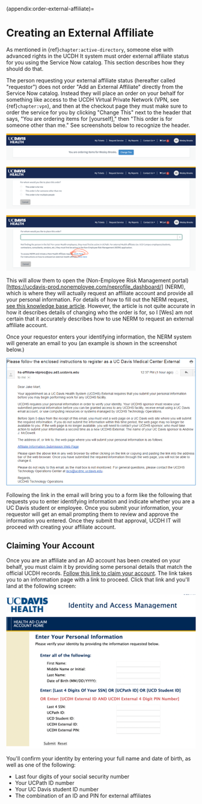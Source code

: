 (appendix:order-external-affiliate)=
# Creating an External Affiliate
As mentioned in {ref}`chapter:active-directory`, someone else with advanced rights in the UCDH It system must order external affiliate status for you using the Service Now catalog. This section describes how they should do that.

The person requesting your external affiliate status (hereafter called "requestor") does not order "Add an External Affiliate" directly from the Service Now catalog. Instead they will place an order on your behalf for something like access to the UCDH Virtual Private Network (VPN, see {ref}`chapter:vpn`), and then at the checkout page they must make sure to order the service for you by clicking "Change This" next to the header that says, "You are ordering items for [yourself]," then "This order is for someone other than me." See screenshots below to recognize the header. 

![Screenshot of the button for your requestor to change the order from themselves.](/images/request-affiliate-1.png)

![Screenshot of the button for your requestor to select "This order is for someone other than me."](/images/request-affiliate-2.png)

![Screenshot of the form where your requestor should open NERM and initiate a new Health Affiliate Request](/images/request-affiliate-3.png)

This will allow them to open the (Non-Employee Risk Management portal)[https://ucdavis-prod.nonemployee.com/neprofile_dashboard/] (NERM), which is where they will actually request an affiliate account and provide all your personal information. For details of how to fill out the NERM request, [see this knowledge base article](https://ucdh.service-now.com/itss?sys_kb_id=b233d4161bfd5d501c9e4223cd4bcba5&id=kb_article_view&sysparm_rank=1&sysparm_tsqueryId=e411213e2b1cb254397ff933c891bfab). However, the article is not quite accurate in how it describes details of changing who the order is for, so I [Wes] am not certain that it accurately describes how to use NERM to request an external affiliate account.

Once your requestor enters your identifying information, the NERM system will generate an email to you (an example is shown in the screenshot below.)

![Screenshot of the email you should receive that invites you to apply for an external affiliate account.](/images/NERM-email.png)

Following the link in the email will bring you to a form like the following that requests you to enter identifying information and indicate whether you are a UC Davis student or employee. Once you submit your information, your requestor will get an email prompting them to review and approve the information you entered. Once they submit that approval, UCDH IT will proceed with creating your affiliate account.

## Claiming Your Account
Once you are an affiliate and an AD account has been created on your behalf, you must claim it by providing some personal details that match the official UCDH records. [Follow this link to claim your account](https://hsiam.ucdavis.edu/selfservice/claimaccount). The link takes you to an information page with a link to proceed. Click that link and you'll land at the following screen:

![Screenshot of the form that allows you to claim your Active Directory account](/images/claim-AD-account.png)

You'll confirm your identity by entering your full name and date of birth, as well as one of the following:

- Last four digits of your social security number
- Your UCPath ID number
- Your UC Davis student ID number
- The combination of an ID and PIN for external affiliates
